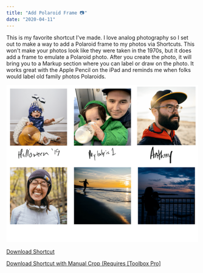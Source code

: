 ```yaml
---
title: "Add Polaroid Frame 📷"
date: "2020-04-11"
---
```


This is my favorite shortcut I've made. I love analog photography so I set out to make a way to add a Polaroid frame to my photos via Shortcuts. This won't make your photos look like they were taken in the 1970s, but it does add a frame to emulate a Polaroid photo. After you create the photo, it will bring you to a Markup section where you can label or draw on the photo. It works great with the Apple Pencil on the iPad and reminds me when folks would label old family photos Polaroids.

<!-- ![](https://i0.wp.com/www.brad.si/efert/wp-content/uploads/2020/04/Image.png?fit=1200%2C983&ssl=1 "img-fluid") -->

![A collage of digital polaroid photos created by this shortcut](../images/sirishortcuts-polaroid.png)

<a class="btn btn-outline-dark" href="https://www.icloud.com/shortcuts/3a3e49de00cd4e31a118457f3605bdc4" target="_blank" rel="nofollow noopener noreferrer">Download Shortcut</a>

<a class="btn btn-outline-dark" href="https://www.icloud.com/shortcuts/4aeb4c724bdb42d9b0e23c4c11fbd1bb" target="_blank" rel="nofollow noopener noreferrer">Download Shortcut with Manual Crop (Requires [Toolbox Pro]</a>